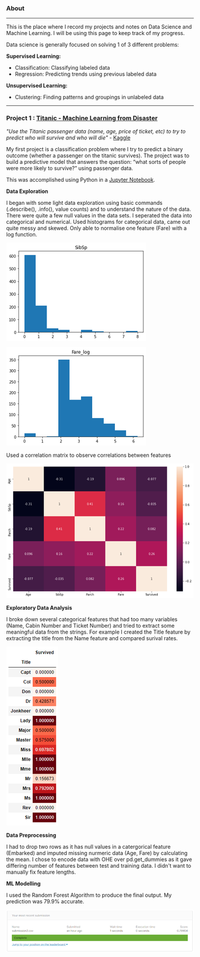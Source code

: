 ### About
---------

This is the place where I record my projects and notes on Data Science and Machine Learning.  I will be using this page to keep track of my progress.

Data science is generally focused on solving 1 of 3 different problems:

**Supervised Learning:**
-	Classification: Classifying labeled data
-	Regression: Predicting trends using previous labeled data

**Unsupervised Learning:**
-	Clustering: Finding patterns and groupings in unlabeled data


-------------------------




### Project 1 : [Titanic - Machine Learning from Disaster](https://github.com/rx229/Tony_Portfolio/tree/main/Titanic)

*"Use the Titanic passenger data (name, age, price of ticket, etc) to try to predict who will survive and who will die"* - [Kaggle](https://www.kaggle.com/c/titanic)

My first project is a classification problem where I try to predict a binary outcome (whether a passenger on the titanic survives). The project was to build a predictive model that answers the question: “what sorts of people were more likely to survive?” using passenger data.

This was accomplished using Python in a [Jupyter Notebook](https://github.com/rx229/Tony_Portfolio/blob/main/Titanic/Titanic.ipynb). 


**Data Exploration**

I began with some light data exploration using basic commands (.describe(), .info(), value counts) and to understand the nature of the data. There were quite a few null values in the data sets.
I seperated the data into categorical and numerical.
Used histograms for categorical data, came out quite messy and skewed. Only able to normalise one feature (Fare) with a log function.


![image1](Images/skewed.png)

![image2](Images/normal.png)

Used a correlation matrix to observe correlations between features

![image3](Images/Correlation%20Matrix.png)

**Exploratory Data Analysis**

I broke down several categorical features that had too many variables (Name, Cabin Number and Ticket Number) and tried to extract some meaningful data from the strings. For example I created the Title feature by extracting the title from the Name feature and compared surival rates.

![image4](Images/Feature.PNG)

**Data Preprocessing**

I had to drop two rows as it has null values in a catergorical feature (Embarked) and imputed missing nurmeric data (Age, Fare) by calculating the mean.
I chose to encode data with OHE over pd.get_dummies as it gave differing number of features between test and training data. I didn't want to manually fix feature lengths. 

**ML Modelling**

I used the Random Forest Algorithm to produce the final output. My prediction was 79.9% accurate.

![image5](Images/Results.PNG)

